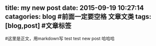 title: my new post
date: 2015-09-19 10:27:14
catagories: blog #前面一定要空格 文章文类
tags: [blog,post] #文章标签
---

#这里是正文，用markdown写
test test new post 哈哈哈 
